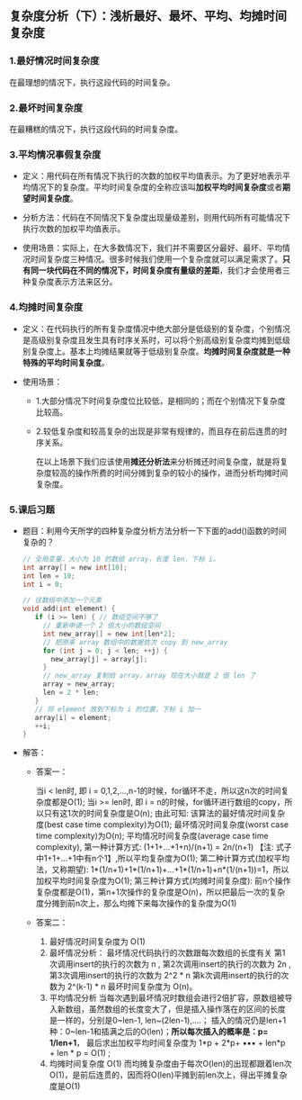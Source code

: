 ## 复杂度分析（下）：浅析最好、最坏、平均、均摊时间复杂度

### 1.最好情况时间复杂度

在最理想的情况下，执行这段代码的时间复杂。

### 2.最坏时间复杂度

在最糟糕的情况下，执行这段代码的时间复杂度。

### 3.平均情况事假复杂度

* 定义：用代码在所有情况下执行的次数的加权平均值表示。为了更好地表示平均情况下的复杂度。平均时间复杂度的全称应该叫**加权平均时间复杂度**或者**期望时间复杂度**。

* 分析方法：代码在不同情况下复杂度出现量级差别，则用代码所有可能情况下执行次数的加权平均值表示。

* 使用场景：实际上，在大多数情况下，我们并不需要区分最好、最坏、平均情况时间复杂度三种情况。很多时候我们使用一个复杂度就可以满足需求了。**只有同一块代码在不同的情况下，时间复杂度有量级的差距**，我们才会使用者三种复杂度表示方法来区分。

### 4.均摊时间复杂度

* 定义：在代码执行的所有复杂度情况中绝大部分是低级别的复杂度，个别情况是高级别复杂度且发生具有时序关系时，可以将个别高级别复杂度均摊到低级别复杂度上。基本上均摊结果就等于低级别复杂度。**均摊时间复杂度就是一种特殊的平均时间复杂度**。

* 使用场景：

  * 1.大部分情况下时间复杂度位比较低，是相同的；而在个别情况下复杂度比较高。

  * 2.较低复杂度和较高复杂的出现是非常有规律的，而且存在前后连贯的时序关系。

    在以上场景下我们应该使用**摊还分析法**来分析摊还时间复杂度，就是将复杂度较高的操作所费的时间分摊到复杂的较小的操作，进而分析均摊时间复杂度。


### 5.课后习题

* 题目：利用今天所学的四种复杂度分析方法分析一下下面的add()函数的时间复杂的？

  ```c
  // 全局变量，大小为 10 的数组 array，长度 len，下标 i。
  int array[] = new int[10]; 
  int len = 10;
  int i = 0;
  
  // 往数组中添加一个元素
  void add(int element) {
     if (i >= len) { // 数组空间不够了
       // 重新申请一个 2 倍大小的数组空间
       int new_array[] = new int[len*2];
       // 把原来 array 数组中的数据依次 copy 到 new_array
       for (int j = 0; j < len; ++j) {
         new_array[j] = array[j];
       }
       // new_array 复制给 array，array 现在大小就是 2 倍 len 了
       array = new_array;
       len = 2 * len;
     }
     // 将 element 放到下标为 i 的位置，下标 i 加一
     array[i] = element;
     ++i;
  }
  ```

* 解答：

  * 答案一：

    当i < len时, 即 i = 0,1,2,...,n-1的时候，for循环不走，所以这n次的时间复杂度都是O(1);
    当i >= len时, 即 i = n的时候，for循环进行数组的copy，所以只有这1次的时间复杂度是O(n);
    由此可知:
    该算法的最好情况时间复杂度(best case time complexity)为O(1);
    最坏情况时间复杂度(worst case time complexity)为O(n);
    平均情况时间复杂度(average case time complexity),
    第一种计算方式: (1+1+...+1+n)/(n+1) = 2n/(n+1) 【注: 式子中1+1+...+1中有n个1】,所以平均复杂度为O(1);
    第二种计算方式(加权平均法，又称期望): 1\*(1/n+1)+1\*(1/n+1)+...+1\*(1/n+1)+n\*(1/(n+1))=1，所以加权平均时间复杂度为O(1);
    第三种计算方式(均摊时间复杂度): 前n个操作复杂度都是O(1)，第n+1次操作的复杂度是O(n)，所以把最后一次的复杂度分摊到前n次上，那么均摊下来每次操作的复杂度为O(1)

  * 答案二：

    1. 最好情况时间复杂度为 O(1)
    2. 最坏情况分析： 
      最坏情况代码执行的次数跟每次数组的长度有关
      第1次调用insert的执行的次数为 n ,
      第2次调用insert的执行的次数为 2n ,
      第3次调用insert的执行的次数为 2^2 * n 
      第k次调用insert的执行的次数为 2^(k-1) * n 
      最坏时间复杂度为 O(n)。
    3. 平均情况分析
      当每次遇到最坏情况时数组会进行2倍扩容，原数组被导入新数组，虽然数组的长度变大了，但是插入操作落在的区间的长度是一样的，分别是0~len-1, len~(2len-1),....；
      插入的情况仍是len+1种：0~len-1和插满之后的O(len)；**所以每次插入的概率是：p= 1/len+1**，
      最后求出加权平均时间复杂度为 1\*p + 2\*p+ ▪▪▪ + len*p + len * p = O(1) ; 
    4. 均摊时间复杂度 O(1)
      而均摊复杂度由于每次O(len)的出现都跟着len次O(1)，是前后连贯的，因而将O(len)平摊到前len次上，得出平摊复杂度是O(1)


